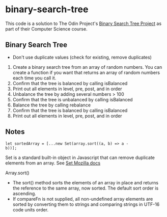 # binary-search-tree

This code is a solution to The Odin Project's <a href="https://www.theodinproject.com/lessons/javascript-binary-search-trees">Binary Search Tree Project</a> as part of their Computer Science course.

## Binary Search Tree

- Don't use duplicate values (check for existing, remove duplicates)

1. Create a binary search tree from an array of random numbers. You can create a function if you want that returns an array of random numbers each time you call it.
2. Confirm that the tree is balanced by calling isBalanced
3. Print out all elements in level, pre, post, and in order
4. Unbalance the tree by adding several numbers > 100
5. Confirm that the tree is unbalanced by calling isBalanced
6. Balance the tree by calling rebalance
7. Confirm that the tree is balanced by calling isBalanced
8. Print out all elements in level, pre, post, and in order

## Notes

<code>let sortedArray = [...new Set(array.sort((a, b) => a - b))];</code>

Set is a standard built-in object in Javascript that can remove duplicate elements from an array.
See <a href="https://developer.mozilla.org/en-US/docs/Web/JavaScript/Reference/Global_Objects/Set#remove_duplicate_elements_from_the_array"> Set Mozilla docs</a>

Array.sort()

- The sort() method sorts the elements of an array in place and returns the reference to the same array, now sorted. The default sort order is ascending.
- If compareFn is not supplied, all non-undefined array elements are sorted by converting them to strings and comparing strings in UTF-16 code units order.
